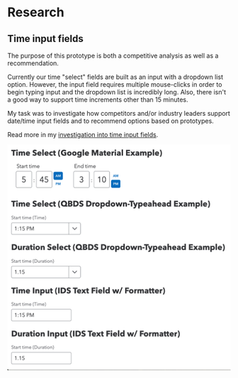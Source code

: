 # Research

## Time input fields
The purpose of this prototype is both a competitive analysis as well as a recommendation.

Currently our time "select" fields are built as an input with a dropdown list option. However, the input field requires multiple mouse-clicks in order to begin typing input and the dropdown list is incredibly long. Also, there isn't a good way to support time increments other than 15 minutes.

My task was to investigate how competitors and/or industry leaders support date/time input fields and to recommend options based on prototypes.

Read more in my [investigation into time input fields](https://docs.google.com/document/d/1w351H2Ih10e0KT_HQhwIWEZLCLYnlQK1/edit?usp=drive_link&ouid=106808209585355818270&rtpof=true&sd=true).

![prototype examples of different time input fields](/assets/images/time_input_fields_prototypes.png)